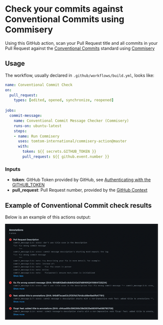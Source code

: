 <!--
Copyright (C) 2020-2022, TomTom (http://tomtom.com).

Licensed under the Apache License, Version 2.0 (the "License");
you may not use this file except in compliance with the License.
You may obtain a copy of the License at

   http://www.apache.org/licenses/LICENSE-2.0

Unless required by applicable law or agreed to in writing, software
distributed under the License is distributed on an "AS IS" BASIS,
WITHOUT WARRANTIES OR CONDITIONS OF ANY KIND, either express or implied.
See the License for the specific language governing permissions and
limitations under the License.
-->

# Check your commits against Conventional Commits using Commisery

Using this GitHub action, scan your Pull Request title and all commits in your
Pull Request against the [Conventional Commits] standard using [Commisery]

## Usage

The workflow, usually declared in `.github/workflows/build.yml`, looks like:

```yaml
name: Conventional Commit Check
on:
  pull_request:
    types: [edited, opened, synchronize, reopened]

jobs:
  commit-message:
    name: Conventional Commit Message Checker (Commisery)
    runs-on: ubuntu-latest
    steps:
    - name: Run Commisery
      uses: tomtom-international/commisery-action@master
      with:
        token: ${{ secrets.GITHUB_TOKEN }}
        pull_request: ${{ github.event.number }}
```

### Inputs

- **token**: GitHub Token provided by GitHub, see [Authenticating with the GITHUB_TOKEN]
- **pull_request**: Pull Request number, provided by the [GitHub Context]


## Example of Conventional Commit check results

Below is an example of this actions output:

![Example](resources/example.png)

[Authenticating with the GITHUB_TOKEN]: https://help.github.com/en/actions/automating-your-workflow-with-github-actions/authenticating-with-the-github_token
[Conventional Commits]: https://www.conventionalcommits.org/en/v1.0.0/
[Commisery]: https://pypi.org/project/commisery/
[GitHub Context]: https://docs.github.com/en/actions/reference/context-and-expression-syntax-for-github-actions#github-context
